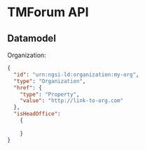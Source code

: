 # TMForum API


## Datamodel

Organization:

```json
{
  "id": "urn:ngsi-ld:organization:my-org",
  "type": "Organization",
  "href": {
    "type": "Property",
    "value": "http://link-to-org.com"
  },
  "isHeadOffice": 
    {
      
    }
}
```